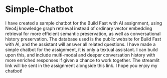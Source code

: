 # Simple-Chatbot

I have created a sample chatbot for the Build Fast with AI assignment, using Neo4j knowledge graph retrieval instead of ordinary vector embedding retrieval for more efficient semantic preservation, as well as conversational history preservation. The database used is the public website for Build Fast with AI, and the assistant will answer all related questions. I have made a simple chatbot for the assignment, it is only a textual assistant. I can build upon this, and include multi-modal and deeper conversation history with more enriched responses if given a chance to work together. The streamlit link will be sent in the assignment alongside this link. I hope you enjoy my chatbot!
